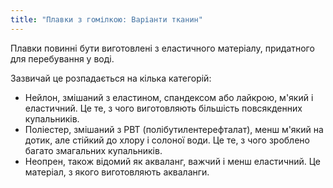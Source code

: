 ```yaml
---
title: "Плавки з гомілкою: Варіанти тканин"
---
```


Плавки повинні бути виготовлені з еластичного матеріалу, придатного для перебування у воді.

Зазвичай це розпадається на кілька категорій:

- Нейлон, змішаний з еластином, спандексом або лайкрою, м'який і еластичний. Це те, з чого виготовляють більшість повсякденних купальників.
- Поліестер, змішаний з PBT (полібутилентерефталат), менш м'який на дотик, але стійкий до хлору і солоної води. Це те, з чого зроблено багато змагальних купальників.
- Неопрен, також відомий як акваланг, важчий і менш еластичний. Це матеріал, з якого виготовляють акваланги.
